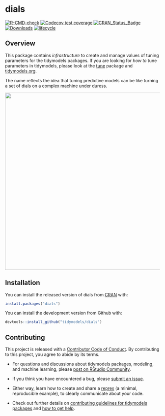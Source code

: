 
<!-- README.md is generated from README.Rmd. Please edit that file -->

# dials

[![R-CMD-check](https://github.com/tidymodels/dials/workflows/R-CMD-check/badge.svg)](https://github.com/tidymodels/dials/actions)
[![Codecov test
coverage](https://codecov.io/gh/tidymodels/dials/branch/master/graph/badge.svg)](https://codecov.io/gh/tidymodels/dials?branch=master)
[![CRAN\_Status\_Badge](http://www.r-pkg.org/badges/version/dials)](https://CRAN.R-project.org/package=dials)
[![Downloads](http://cranlogs.r-pkg.org/badges/dials)](https://CRAN.R-project.org/package=dials)
[![lifecycle](https://img.shields.io/badge/lifecycle-stable-brightgreen.svg)](https://lifecycle.r-lib.org/articles/stages.html)

## Overview

This package contains *infrastructure* to create and manage values of
tuning parameters for the tidymodels packages. If you are looking for
*how to* tune parameters in tidymodels, please look at the
[tune](https://tune.tidymodels.org/) package and
[tidymodels.org](https://www.tidymodels.org/).

The name reflects the idea that tuning predictive models can be like
turning a set of dials on a complex machine under duress.

<img src="http://tos.trekcore.com/hd/albums/1x04hd/thenakedtimehd1013.jpg" width="576">

## Installation

You can install the released version of dials from
[CRAN](https://CRAN.R-project.org) with:

``` r
install.packages("dials")
```

You can install the development version from Github with:

``` r
devtools::install_github("tidymodels/dials")
```

## Contributing

This project is released with a [Contributor Code of
Conduct](https://contributor-covenant.org/version/2/0/CODE_OF_CONDUCT.html).
By contributing to this project, you agree to abide by its terms.

-   For questions and discussions about tidymodels packages, modeling,
    and machine learning, please [post on RStudio
    Community](https://community.rstudio.com/new-topic?category_id=15&tags=tidymodels,question).

-   If you think you have encountered a bug, please [submit an
    issue](https://github.com/tidymodels/dials/issues).

-   Either way, learn how to create and share a
    [reprex](https://reprex.tidyverse.org/articles/articles/learn-reprex.html) (a minimal, reproducible example),
    to clearly communicate about your code.

-   Check out further details on [contributing guidelines for tidymodels
    packages](https://www.tidymodels.org/contribute/) and [how to get
    help](https://www.tidymodels.org/help/).
